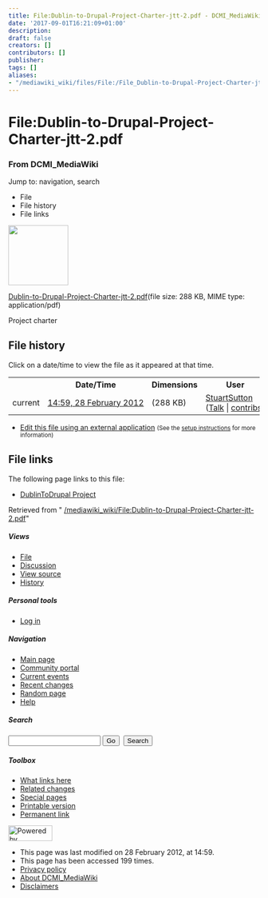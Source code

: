 ```yaml
---
title: File:Dublin-to-Drupal-Project-Charter-jtt-2.pdf - DCMI_MediaWiki
date: '2017-09-01T16:21:09+01:00'
description: 
draft: false
creators: []
contributors: []
publisher: 
tags: []
aliases:
- "/mediawiki_wiki/files/File:/File_Dublin-to-Drupal-Project-Charter-jtt-2.pdf.html"
---
```


<a id="top"></a>
# File:Dublin-to-Drupal-Project-Charter-jtt-2.pdf

### From DCMI\_MediaWiki

Jump to: navigation, search
<!-- start content -->
- File
- File history
- File links

 [<img alt="" src="/skins/common/images/icons/fileicon-pdf.png" width="120" height="120">](/mediawiki_wiki/files/Dublin-to-Drupal-Project-Charter-jtt-2.pdf)

[Dublin-to-Drupal-Project-Charter-jtt-2.pdf](/mediawiki_wiki/files/Dublin-to-Drupal-Project-Charter-jtt-2.pdf "Dublin-to-Drupal-Project-Charter-jtt-2.pdf")‎(file size: 288 KB, MIME type: application/pdf)

Project charter

<!-- 
NewPP limit report
Preprocessor node count: 1/1000000
Post-expand include size: 0/2097152 bytes
Template argument size: 0/2097152 bytes
Expensive parser function count: 0/100
-->
## File history

Click on a date/time to view the file as it appeared at that time.

<table class="wikitable filehistory">
  <tr>
    <td></td>
    <th>Date/Time</th>
    <th>Dimensions</th>
    <th>User</th>
    <th>Comment</th>
  </tr>
  <tr>
    <td>current</td>
    <td class="filehistory-selected" style="white-space: nowrap;"><a href="/mediawiki_wiki/files/Dublin-to-Drupal-Project-Charter-jtt-2.pdf">14:59, 28 February 2012</a></td>
    <td> <span style="white-space: nowrap;">(288 KB)</span>
    </td>
    <td>
      <a href="/index.php?title=User:StuartSutton&amp;action=edit&amp;redlink=1" class="new mw-userlink" title="User:StuartSutton (page does not exist)">StuartSutton</a> <span style="white-space: nowrap;"> <span class="mw-usertoollinks">(<a href="/index.php?title=User_talk:StuartSutton&amp;action=edit&amp;redlink=1" class="new" title="User talk:StuartSutton (page does not exist)">Talk</a> | <a href="/index.php/Special:Contributions/StuartSutton" title="Special:Contributions/StuartSutton">contribs</a>)</span></span>
    </td>
    <td> <span class="comment">(Project charter)</span>
    </td>
  </tr>
</table>

  

- [Edit this file using an external application](/index.php?title=File:Dublin-to-Drupal-Project-Charter-jtt-2.pdf&action=edit&externaledit=true&mode=file "File:Dublin-to-Drupal-Project-Charter-jtt-2.pdf") <small>(See the <a href="http://www.mediawiki.org/wiki/Manual:External_editors" class="external text" rel="nofollow">setup instructions</a> for more information)</small>

## File links

The following page links to this file:

- [DublinToDrupal Project](/index.php/DublinToDrupal_Project "DublinToDrupal Project")

Retrieved from " [/mediawiki_wiki/File:Dublin-to-Drupal-Project-Charter-jtt-2.pdf](/mediawiki_wiki/files/File:/File:Dublin-to-Drupal-Project-Charter-jtt-2.pdf.html)"

<!-- end content -->

##### Views

- [File](/mediawiki_wiki/files/File:/File:Dublin-to-Drupal-Project-Charter-jtt-2.pdf.html "View the file page [c]")
- [Discussion](/index.php?title=File_talk:Dublin-to-Drupal-Project-Charter-jtt-2.pdf&action=edit&redlink=1 "Discussion about the content page [t]")
- [View source](/index.php?title=File:Dublin-to-Drupal-Project-Charter-jtt-2.pdf&action=edit "This page is protected.
You can view its source [e]")
- [History](/index.php?title=File:Dublin-to-Drupal-Project-Charter-jtt-2.pdf&action=history "Past revisions of this page [h]")

##### Personal tools

- [Log in](/index.php?title=Special:UserLogin&returnto=File:Dublin-to-Drupal-Project-Charter-jtt-2.pdf "You are encouraged to log in; however, it is not mandatory [o]")

<script type="text/javascript"> if (window.isMSIE55) fixalpha(); </script>

##### Navigation

- [Main page](/index.php/Main_Page "Visit the main page [z]")
- [Community portal](/index.php/DCMI_MediaWiki:Community_portal "About the project, what you can do, where to find things")
- [Current events](/index.php/DCMI_MediaWiki:Current_events "Find background information on current events")
- [Recent changes](/index.php/Special:RecentChanges "The list of recent changes in the wiki [r]")
- [Random page](/index.php/Special:Random "Load a random page [x]")
- [Help](/index.php/Help:Contents "The place to find out")

##### <label for="searchInput">Search</label>

<form action="/index.php" id="searchform">
				<input type="hidden" name="title" value="Special:Search">
				<input id="searchInput" title="Search DCMI_MediaWiki" accesskey="f" type="search" name="search">
				<input type="submit" name="go" class="searchButton" id="searchGoButton" value="Go" title="Go to a page with this exact name if exists"> 
				<input type="submit" name="fulltext" class="searchButton" id="mw-searchButton" value="Search" title="Search the pages for this text">
			</form>

##### Toolbox

- [What links here](/index.php/Special:WhatLinksHere/File:Dublin-to-Drupal-Project-Charter-jtt-2.pdf "List of all wiki pages that link here [j]")
- [Related changes](/index.php/Special:RecentChangesLinked/File:Dublin-to-Drupal-Project-Charter-jtt-2.pdf "Recent changes in pages linked from this page [k]")
- [Special pages](/index.php/Special:SpecialPages "List of all special pages [q]")
- [Printable version](/index.php?title=File:Dublin-to-Drupal-Project-Charter-jtt-2.pdf&printable=yes "Printable version of this page [p]")
- [Permanent link](/index.php?title=File:Dublin-to-Drupal-Project-Charter-jtt-2.pdf&oldid=2758 "Permanent link to this revision of the page")

<!-- end of the left (by default at least) column -->

 [<img src="/skins/common/images/poweredby_mediawiki_88x31.png" height="31" width="88" alt="Powered by MediaWiki">](http://www.mediawiki.org/)

- This page was last modified on 28 February 2012, at 14:59.
- This page has been accessed 199 times.
- [Privacy policy](/index.php/DCMI_MediaWiki:Privacy_policy "DCMI MediaWiki:Privacy policy")
- [About DCMI\_MediaWiki](/index.php/DCMI_MediaWiki:About "DCMI MediaWiki:About")
- [Disclaimers](/index.php/DCMI_MediaWiki:General_disclaimer "DCMI MediaWiki:General disclaimer")

<script>if (window.runOnloadHook) runOnloadHook();</script><!-- Served in 0.448 secs. -->
